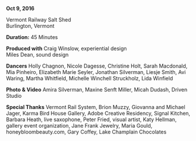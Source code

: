 **Oct 9, 2016**

Vermont Railway Salt Shed  
Burlington, Vermont

**Duration:** 45 Minutes

**Produced with** Craig Winslow, experiential design  
Miles Dean, sound design

**Dancers** Holly Chagnon, Nicole Dagesse, Christine Holt, Sarah Macdonald, Mia Pinheiro, Elizabeth Marie Seyler, Jonathan Silverman, Liesje Smith, Avi Waring, Martha Whitfield, Michelle Winchell Struckholz, Lida Winfield

**Photo & Video** Amira Silverman, Maxine Senft Miller, Micah Dudash, Driven Studio

**Special Thanks** Vermont Rail System, Brion Muzzy, Giovanna and Michael Jager, Karma Bird House Gallery, Adobe Creative Residency, Signal Kitchen, Barbara Heath, live saxophone, Peter Fried, visual artist, Katy Hellman, gallery event organization, Jane Frank Jewelry, Maria Gould, honeybloombeauty.com, Gary Coffey, Lake Champlain Chocolates
